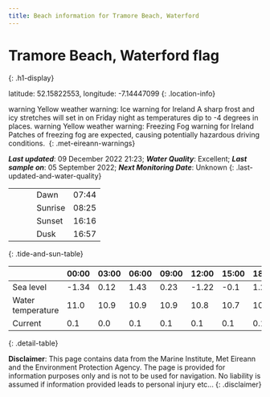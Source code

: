 ```yaml
---
title: Beach information for Tramore Beach, Waterford
---
```

# Tramore Beach, Waterford <span class="material-icons blue-flag" alt="This a Blue Flag beach">flag</span>
{: .h1-display}

latitude: 52.15822553, longitude: -7.14447099
{: .location-info}

<span class="material-icons yellow-warning">warning</span>&nbsp;Yellow weather warning: Ice warning for Ireland A sharp frost and icy stretches will set in on Friday night as temperatures dip to -4 degrees in places.&nbsp;<span class="material-icons yellow-warning">warning</span>&nbsp;Yellow weather warning: Freezing Fog warning for Ireland Patches of freezing fog are expected, causing potentially hazardous driving conditions.&nbsp;
{: .met-eireann-warnings}

___Last updated___: 09 December 2022 21:23; ___Water Quality___: Excellent;
___Last sample on___: 05 September 2022; ___Next Monitoring Date___: Unknown
{: .last-updated-and-water-quality}

|   |   |   |   |   |
|---|---|---|---|---|
|   |   |   | Dawn  | 07:44 |
|   |   |   | Sunrise  | 08:25 |
|   |   |   | Sunset  | 16:16 |
|   |   |   | Dusk  | 16:57 |
{: .tide-and-sun-table}

<div></div>

| | 00:00 | 03:00 | 06:00 | 09:00 | 12:00 | 15:00 | 18:00 | 21:00 |
|---|---|---|---|---|---|---|---|---|
| Sea level | -1.34 | 0.12 | 1.43 | 0.23| -1.22 | -0.1 | 1.29 | 0.27 |
| Water temperature | 11.0 | 10.9 | 10.9 | 10.9 | 10.8 | 10.7 | 10.7 | 10.7 |
| Current | 0.1 | 0.0 | 0.1 | 0.1 | 0.1| 0.1 | 0.1 | 0.1 |
{: .detail-table}

__Disclaimer__: This page contains data from the Marine Institute,
Met Eireann and the Environment Protection Agency. The page is provided for
information purposes only and is not to be used for navigation. No liability
is assumed if information provided leads to personal injury etc...
{: .disclaimer}